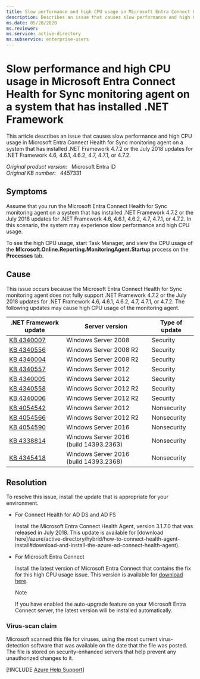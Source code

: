```yaml
---
title: Slow performance and high CPU usage in Microsoft Entra Connect Health for Sync monitoring agent on a system that has installed .NET Framework
description: Describes an issue that causes slow performance and high CPU usage in Microsoft Entra Connect Health for Sync monitoring agent on a system that has installed .NET Framework 4.7.2 or the July 2018 updates for .NET Framework 4.6, 4.6.1, 4.6.2, 4.7, 4.7.1, or 4.7.2. Provides a resolution.
ms.date: 05/28/2020
ms.reviewer: 
ms.service: active-directory
ms.subservice: enterprise-users
---
```

# Slow performance and high CPU usage in Microsoft Entra Connect Health for Sync monitoring agent on a system that has installed .NET Framework

This article describes an issue that causes slow performance and high CPU usage in Microsoft Entra Connect Health for Sync monitoring agent on a system that has installed .NET Framework 4.7.2 or the July 2018 updates for .NET Framework 4.6, 4.6.1, 4.6.2, 4.7, 4.7.1, or 4.7.2.

_Original product version:_ &nbsp; Microsoft Entra ID  
_Original KB number:_ &nbsp; 4457331

## Symptoms

Assume that you run the Microsoft Entra Connect Health for Sync monitoring agent on a system that has installed .NET Framework 4.7.2 or the July 2018 updates for .NET Framework 4.6, 4.6.1, 4.6.2, 4.7, 4.7.1, or 4.7.2. In this scenario, the system may experience slow performance and high CPU usage.

To see the high CPU usage, start Task Manager, and view the CPU usage of the **MIcrosoft.Online.Reporting.MonitoringAgent.Startup** process on the **Processes** tab.

## Cause

This issue occurs because the Microsoft Entra Connect Health for Sync monitoring agent does not fully support .NET Framework 4.7.2 or the July 2018 updates for .NET Framework 4.6, 4.6.1, 4.6.2, 4.7, 4.7.1, or 4.7.2.
 The following updates may cause high CPU usage of the monitoring agent.

| **.NET Framework** **update**| **Server version**| **Type of update** |
|---|---|---|
| [KB 4340007](https://support.microsoft.com/help/4340007)| Windows Server 2008| Security |
| [KB 4340556](https://support.microsoft.com/help/4340556)| Windows Server 2008 R2| Security |
| [KB 4340004](https://support.microsoft.com/help/4340004)| Windows Server 2008 R2| Security |
| [KB 4340557](https://support.microsoft.com/help/4340557)| Windows Server 2012| Security |
| [KB 4340005](https://support.microsoft.com/help/4340005)| Windows Server 2012| Security |
| [KB 4340558](https://support.microsoft.com/help/4340558)| Windows Server 2012 R2| Security |
| [KB 4340006](https://support.microsoft.com/help/4340006)| Windows Server 2012 R2| Security |
| [KB 4054542](https://support.microsoft.com/help/4054542)| Windows Server 2012| Nonsecurity |
| [KB 4054566](https://support.microsoft.com/help/4054566)| Windows Server 2012 R2| Nonsecurity |
| [KB 4054590](https://support.microsoft.com/help/4054590)| Windows Server 2016| Nonsecurity |
| [KB 4338814](https://support.microsoft.com/help/4338814)| Windows Server 2016 (build 14393.2363)| Nonsecurity |
| [KB 4345418](https://support.microsoft.com/help/4345418)| Windows Server 2016 (build 14393.2368)| Nonsecurity |
  
## Resolution

To resolve this issue, install the update that is appropriate for your environment.

- For Connect Health for AD DS and AD FS

    Install the Microsoft Entra Connect Health Agent, version 3.1.7.0 that was released in July 2018. This update is available for [download here]/azure/active-directory/hybrid/how-to-connect-health-agent-install#download-and-install-the-azure-ad-connect-health-agent).

- For Microsoft Entra Connect

    Install the latest version of Microsoft Entra Connect that contains the fix for this high CPU usage issue. This version is available for [download here](https://download.microsoft.com/download/B/0/0/B00291D0-5A83-4DE7-86F5-980BC00DE05A/AzureADConnect.msi).

    > [!NOTE]
    > If you have enabled the auto-upgrade feature on your Microsoft Entra Connect server, the latest version will be installed automatically.  

### Virus-scan claim

Microsoft scanned this file for viruses, using the most current virus-detection software that was available on the date that the file was posted. The file is stored on security-enhanced servers that help prevent any unauthorized changes to it.

[!INCLUDE [Azure Help Support](../../../includes/azure-help-support.md)]
